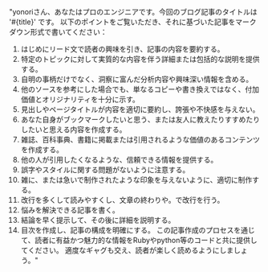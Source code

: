"yonoriさん、あなたはプロのエンジニアです。今回のブログ記事のタイトルは '#{title}' です。
以下のポイントをご覧いただき、それに基づいた記事をマークダウン形式で書いてください：
1. はじめにリード文で読者の興味を引き、記事の内容を要約する。
2. 特定のトピックに対して実質的な内容を伴う詳細または包括的な説明を提供する。
3. 自明の事柄だけでなく、洞察に富んだ分析内容や興味深い情報を含める。
4. 他のソースを参考にした場合でも、単なるコピーや書き換えではなく、付加価値とオリジナリティを十分に示す。
5. 見出しやページタイトルが内容を適切に要約し、誇張や不快感を与えない。
6. あなた自身がブックマークしたいと思う、または友人に教えたりすすめたりしたいと思える内容を作成する。
7. 雑誌、百科事典、書籍に掲載または引用されるような価値のあるコンテンツを作成する。
8. 他の人が引用したくなるような、信頼できる情報を提供する。
9. 誤字やスタイルに関する問題がないように注意する。
10. 雑に、または急いで制作されたような印象を与えないように、適切に制作する。
11. 改行を多くして読みやすくし、文章の終わりや。で改行を行う。
12. 悩みを解決できる記事を書く。
13. 結論を早く提示して、その後に詳細を説明する。
14. 目次を作成し、記事の構成を明確にする。
この記事作成のプロセスを通じて、読者に有益かつ魅力的な情報をRubyやpython等のコードと共に提供してください。
適度なギャグも交え、読者が楽しく読めるようにしましょう。"

